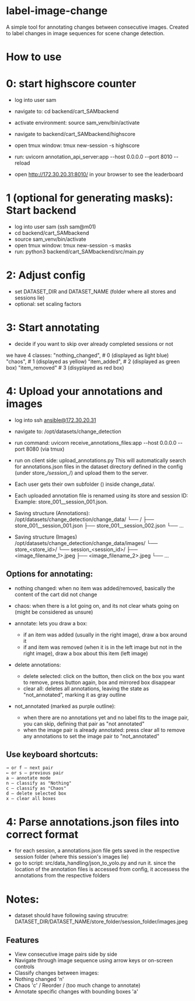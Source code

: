 # label-image-change

A simple tool for annotating changes between consecutive images. Created to label changes in image sequences for scene change detection.

# How to use

# 0: start highscore counter
* log into user sam
* navigate to: cd backend/cart_SAMbackend
* activate environment: source sam_venv/bin/activate
* navigate to backend/cart_SAMbackend/highscore
* open tmux window: tmux new-session -s highscore
* run: uvicorn annotation_api_server:app --host 0.0.0.0 --port 8010 --reload

* open http://172.30.20.31:8010/ in your browser to see the leaderboard


# 1 (optional for generating masks): Start backend
* log into user sam (ssh sam@m01)
* cd backend/cart_SAMbackend
* source sam_venv/bin/activate
* open tmux window: tmux new-session -s masks
*  run: python3  backend/cart_SAMbackend/src/main.py

# 2: Adjust config
*  set DATASET_DIR and DATASET_NAME (folder where all stores and sessions lie)
* optional: set scaling factors

# 3: Start annotating

* decide if you want to skip over already completed sessions or not

we have 4 classes:
        "nothing_changed",  # 0 (displayed as light blue)
        "chaos",            # 1 (displayed as yellow)
        "item_added",       # 2 (displayed as green box)
        "item_removed"      # 3 (disyplayed as red box)


# 4: Upload your annotations and images

* log into ssh ansible@172.30.20.31
* navigate to: /opt/datasets/change_detection
* run command: uvicorn receive_annotations_files:app --host 0.0.0.0 --port 8080 (via tmux)

* run on client side: upload_annotations.py
This will automatically search for annotations.json files in the dataset directory defined in the config (under store_*/session_*/) and upload them to the server.

* Each user gets their own subfolder (<username>) inside change_data/.
* Each uploaded annotation file is renamed using its store and session ID: Example: store_001__session_001.json.

* Saving structure (Annotations):
/opt/datasets/change_detection/change_data/
└── <username>/
    ├── store_001__session_001.json
    ├── store_001__session_002.json
    └── ...
    
* Saving structure (Images)
/opt/datasets/change_detection/change_data/images/
└── store_<store_id>/
    └── session_<session_id>/
        ├── <image_filename_1>.jpeg
        ├── <image_filename_2>.jpeg
        └── ...

## Options for annotating:
* nothing changed: when no item was added/removed, basically the content of the cart did not change
* chaos: when there is a lot going on, and its not clear whats going on (might be considered as unsure)
* annotate: lets you draw a box:
    - if an item was added (usually in the right image), draw a box around it
    - if and item was removed (when it is in the left image but not in the right image), draw a box about this item (left image)

* delete annotations:
    - delete selected: click on the button, then click on the box you want to remove, press button again, box and mirrored box disappear
    - clear all: deletes all annotations, leaving the state as "not_annotated", marking it as gray outline

* not_annotated (marked as purple outline):
    - when there are no annotations yet and no label fits to the image pair, you can skip, defining that pair as "not annotated"
    - when the image pair is already annotated: press clear all to remove any annotations to set the image pair to "not_annotated"

## Use keyboard shortcuts:

    → or f — next pair
    ← or s — previous pair
    a — annotate mode
    n — classify as "Nothing"
    c — classify as "Chaos"
    d — delete selected box
    x — clear all boxes

# 4: Parse annotations.json files into correct format

* for each session, a annotations.json file gets saved in the respective session folder (where this session's images lie)
* go to script: src/data_handling/json_to_yolo.py  and run it. since the location of the annotation files is accessed from config, it accessess the annotations from the respective folders



# Notes:
* dataset should have following saving strucutre: DATASET_DIR/DATASET_NAME/store_folder/session_folder/images.jpeg



## Features

- View consecutive image pairs side by side
- Navigate through image sequence using arrow keys or on-screen controls
- Classify changes between images:
- Nothing changed 'n'
- Chaos 'c' / Reorder / (too much change to annotate)
- Annotate specific changes with bounding boxes 'a'


